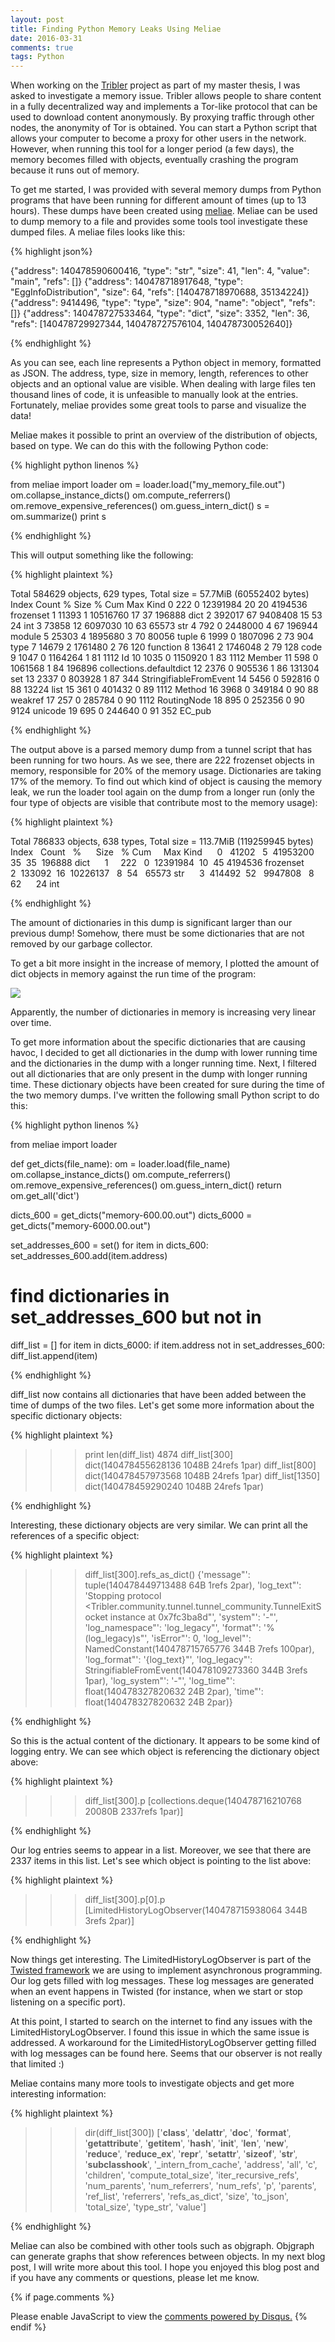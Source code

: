 ```yaml
---
layout: post
title: Finding Python Memory Leaks Using Meliae
date: 2016-03-31
comments: true
tags: Python
---
```


When working on the [Tribler](https://tribler.org) project as part of my master thesis, I was asked to investigate a memory issue. Tribler allows people to share content in a fully decentralized way and implements a Tor-like protocol that can be used to download content anonymously. By proxying traffic through other nodes, the anonymity of Tor is obtained. You can start a Python script that allows your computer to become a proxy for other users in the network. However, when running this tool for a longer period (a few days), the memory becomes filled with objects, eventually crashing the program because it runs out of memory.

To get me started, I was provided with several memory dumps from Python programs that have been running for different amount of times (up to 13 hours). These dumps have been created using [meliae](https://pypi.python.org/pypi/meliae). Meliae can be used to dump memory to a file and provides some tools tool investigate these dumped files. A meliae files looks like this:

{% highlight json%}

{"address": 140478590600416, "type": "str", "size": 41, "len": 4, "value": "main", "refs": []}
{"address": 140478718917648, "type": "EggInfoDistribution", "size": 64, "refs": [140478718970688, 35134224]}
{"address": 9414496, "type": "type", "size": 904, "name": "object", "refs": []}
{"address": 140478727533464, "type": "dict", "size": 3352, "len": 36, "refs": [140478729927344, 140478727576104, 140478730052640]}

{% endhighlight %}

As you can see, each line represents a Python object in memory, formatted as JSON. The address, type, size in memory, length, references to other objects and an optional value are visible. When dealing with large files ten thousand lines of code, it is unfeasible to manually look at the entries. Fortunately, meliae provides some great tools to parse and visualize the data!

Meliae makes it possible to print an overview of the distribution of objects, based on type. We can do this with the following Python code:

{% highlight python linenos %}

from meliae import loader
om = loader.load("my_memory_file.out")
om.collapse_instance_dicts()
om.compute_referrers()
om.remove_expensive_references()
om.guess_intern_dict()
s = om.summarize()
print s

{% endhighlight %}

This will output something like the following:

{% highlight plaintext %}

Total 584629 objects, 629 types, Total size = 57.7MiB (60552402 bytes)
Index Count % Size % Cum Max Kind
0 222 0 12391984 20 20 4194536 frozenset
1 11393 1 10516760 17 37 196888 dict
2 392017 67 9408408 15 53 24 int
3 73858 12 6097030 10 63 65573 str
4 792 0 2448000 4 67 196944 module
5 25303 4 1895680 3 70 80056 tuple
6 1999 0 1807096 2 73 904 type
7 14679 2 1761480 2 76 120 function
8 13641 2 1746048 2 79 128 code
9 1047 0 1164264 1 81 1112 Id
10 1035 0 1150920 1 83 1112 Member
11 598 0 1061568 1 84 196896 collections.defaultdict
12 2376 0 905536 1 86 131304 set
13 2337 0 803928 1 87 344 StringifiableFromEvent
14 5456 0 592816 0 88 13224 list
15 361 0 401432 0 89 1112 Method
16 3968 0 349184 0 90 88 weakref
17 257 0 285784 0 90 1112 RoutingNode
18 895 0 252356 0 90 9124 unicode
19 695 0 244640 0 91 352 EC_pub

{% endhighlight %}

The output above is a parsed memory dump from a tunnel script that has been running for two hours. As we see, there are 222 frozenset objects in memory, responsible for 20% of the memory usage. Dictionaries are taking 17% of the memory. To find out which kind of object is causing the memory leak, we run the loader tool again on the dump from a longer run (only the four type of objects are visible that contribute most to the memory usage):

{% highlight plaintext %}

Total 786833 objects, 638 types, Total size = 113.7MiB (119259945 bytes)
Index   Count   %      Size   % Cum     Max Kind
     0   41202   5  41953200  35  35  196888 dict
     1     222   0  12391984  10  45 4194536 frozenset
     2  133092  16  10226137   8  54   65573 str
     3  414492  52   9947808   8  62      24 int

{% endhighlight %}

The amount of dictionaries in this dump is significant larger than our previous dump! Somehow, there must be some dictionaries that are not removed by our garbage collector.

To get a bit more insight in the increase of memory, I plotted the amount of dict objects in memory against the run time of the program:

<div class="row mt-3">
    <div class="col-sm mt-3 mt-md-0">
        <img class="img-fluid rounded z-depth-1" src="{{ site.baseurl }}/assets/img/python_meliae_dict_memory.png">
    </div>
</div>

Apparently, the number of dictionaries in memory is increasing very linear over time.

To get more information about the specific dictionaries that are causing havoc, I decided to get all dictionaries in the dump with lower running time and the dictionaries in the dump with a longer running time. Next, I filtered out all dictionaries that are only present in the dump with longer running time. These dictionary objects have been created for sure during the time of the two memory dumps. I've written the following small Python script to do this:

{% highlight python linenos %}

from meliae import loader

def get_dicts(file_name):
om = loader.load(file_name)
om.collapse_instance_dicts()
om.compute_referrers()
om.remove_expensive_references()
om.guess_intern_dict()
return om.get_all('dict')

dicts_600 = get_dicts("memory-600.00.out")
dicts_6000 = get_dicts("memory-6000.00.out")

set_addresses_600 = set()
for item in dicts_600:
set_addresses_600.add(item.address)

# find dictionaries in set_addresses_600 but not in
diff_list = []
for item in dicts_6000:
if item.address not in set_addresses_600:
diff_list.append(item)

{% endhighlight %}

diff_list now contains all dictionaries that have been added between the time of dumps of the two files. Let's get some more information about the specific dictionary objects:

{% highlight plaintext %}

>>> print len(diff_list)
4874
>>> diff_list[300]
dict(140478455628136 1048B 24refs 1par)
>>> diff_list[800]
dict(140478457973568 1048B 24refs 1par)
>>> diff_list[1350]
dict(140478459290240 1048B 24refs 1par)

{% endhighlight %}

Interesting, these dictionary objects are very similar. We can print all the references of a specific object:

{% highlight plaintext %}

>>> diff_list[300].refs_as_dict()
{'message"': tuple(140478449713488 64B 1refs 2par), 'log_text"': 'Stopping protocol <Tribler.community.tunnel.tunnel_community.TunnelExitSocket instance at 0x7fc3ba8d"', 'system"': '-"', 'log_namespace"': 'log_legacy"', 'format"': '%(log_legacy)s"', 'isError"': 0, 'log_level"': NamedConstant(140478715765776 344B 7refs 100par), 'log_format"': '{log_text}"', 'log_legacy"': StringifiableFromEvent(140478109273360 344B 3refs 1par), 'log_system"': '-"', 'log_time"': float(140478327820632 24B 2par), 'time"': float(140478327820632 24B 2par)}

{% endhighlight %}

So this is the actual content of the dictionary. It appears to be some kind of logging entry. We can see which object is referencing the dictionary object above:

{% highlight plaintext %}

>>> diff_list[300].p
[collections.deque(140478716210768 20080B 2337refs 1par)]

{% endhighlight %}

Our log entries seems to appear in a list. Moreover, we see that there are 2337 items in this list. Let's see which object is pointing to the list above:

{% highlight plaintext %}

>>> diff_list[300].p[0].p
[LimitedHistoryLogObserver(140478715938064 344B 3refs 2par)]

{% endhighlight %}

Now things get interesting. The LimitedHistoryLogObserver is part of the [Twisted framework](https://twistedmatrix.com/trac/) we are using to implement asynchronous programming. Our log gets filled with log messages. These log messages are generated when an event happens in Twisted (for instance, when we start or stop listening on a specific port).

At this point, I started to search on the internet to find any issues with the LimitedHistoryLogObserver. I found this issue in which the same issue is addressed. A workaround for the LimitedHistoryLogObserver getting filled with log messages can be found here. Seems that our observer is not really that limited :)

Meliae contains many more tools to investigate objects and get more interesting information:

{% highlight plaintext %}

>>> dir(diff_list[300])
['__class__', '__delattr__', '__doc__', '__format__', '__getattribute__', '__getitem__', '__hash__', '__init__', '__len__', '__new__', '__reduce__', '__reduce_ex__', '__repr__', '__setattr__', '__sizeof__', '__str__', '__subclasshook__', '_intern_from_cache', 'address', 'all', 'c', 'children', 'compute_total_size', 'iter_recursive_refs', 'num_parents', 'num_referrers', 'num_refs', 'p', 'parents', 'ref_list', 'referrers', 'refs_as_dict', 'size', 'to_json', 'total_size', 'type_str', 'value']

{% endhighlight %}

Meliae can also be combined with other tools such as objgraph. Objgraph can generate graphs that show references between objects. In my next blog post, I will write more about this tool. I hope you enjoyed this blog post and if you have any comments or questions, please let me know.

{% if page.comments %}
<div id="disqus_thread"></div>
<script>
    /**
    *  RECOMMENDED CONFIGURATION VARIABLES: EDIT AND UNCOMMENT THE SECTION BELOW TO INSERT DYNAMIC VALUES FROM YOUR PLATFORM OR CMS.
    *  LEARN WHY DEFINING THESE VARIABLES IS IMPORTANT: https://disqus.com/admin/universalcode/#configuration-variables    */
    /*
    var disqus_config = function () {
    this.page.url = PAGE_URL;  // Replace PAGE_URL with your page's canonical URL variable
    this.page.identifier = PAGE_IDENTIFIER; // Replace PAGE_IDENTIFIER with your page's unique identifier variable
    };
    */
    (function() { // DON'T EDIT BELOW THIS LINE
    var d = document, s = d.createElement('script');
    s.src = 'https://devos50.disqus.com/embed.js';
    s.setAttribute('data-timestamp', +new Date());
    (d.head || d.body).appendChild(s);
    })();
</script>
<noscript>Please enable JavaScript to view the <a href="https://disqus.com/?ref_noscript">comments powered by Disqus.</a></noscript>
{% endif %}
